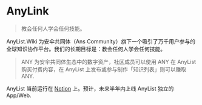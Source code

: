 # AnyLink

> 教会任何人学会任何技能。

AnyList.Wiki 为安伞共同体（Ans Community）旗下一个吸引了万千用户参与的全球知识协作平台。我们的长期目标是：教会任何人学会任何技能。

> ANY 为安伞共同体生态中的数字资产，社区成员可以使用 ANY 在 AnyList 购买付费内容，在 AnyList 上发布或参与制作「知识列表」则可以赚取 ANY.

AnyList 当前运行在 [Notion](https://www.notion.so/) 上。预计，未来半年内上线 AnyList 独立的 App/Web.
